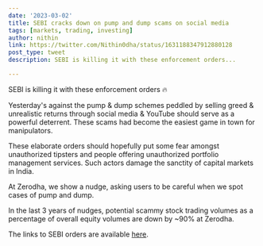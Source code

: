 ```yaml
---
date: '2023-03-02'
title: SEBI cracks down on pump and dump scams on social media
tags: [markets, trading, investing]
author: nithin
link: https://twitter.com/Nithin0dha/status/1631188347912880128
post_type: tweet
description: SEBI is killing it with these enforcement orders...

---
```


SEBI is killing it with these enforcement orders 🔥

Yesterday's against the pump & dump schemes peddled by selling greed & unrealistic returns through social media & YouTube should serve as a powerful deterrent. These scams had become the easiest game in town for manipulators.

These elaborate orders should hopefully put some fear amongst unauthorized tipsters and people offering unauthorized portfolio management services. Such actors damage the sanctity of capital markets in India.

At Zerodha, we show a nudge, asking users to be careful when we spot cases of pump and dump.

In the last 3 years of nudges, potential scammy stock trading volumes as a percentage of overall equity volumes are down by ~90% at Zerodha.  

The links to SEBI orders are available [here](https://tradingqna.com/t/sebi-order-against-youtube-channels-for-pump-and-dump-in-sadhana-broadcast/144063).
